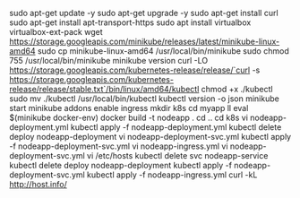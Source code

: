 sudo apt-get update -y
sudo apt-get upgrade -y
sudo apt-get install curl
sudo apt-get install apt-transport-https
sudo apt install virtualbox virtualbox-ext-pack
wget https://storage.googleapis.com/minikube/releases/latest/minikube-linux-amd64
sudo cp minikube-linux-amd64 /usr/local/bin/minikube
sudo chmod 755 /usr/local/bin/minikube
minikube version
curl -LO https://storage.googleapis.com/kubernetes-release/release/`curl -s https://storage.googleapis.com/kubernetes-release/release/stable.txt`/bin/linux/amd64/kubectl
chmod +x ./kubectl
sudo mv ./kubectl /usr/local/bin/kubectl
kubectl version -o json
minikube start
minikube addons enable ingress
mkdir k8s
cd myapp
ll
eval $(minikube docker-env)
docker build -t nodeapp .
cd ..
cd k8s
vi nodeapp-deployment.yml
kubectl apply -f nodeapp-deployment.yml
kubectl delete deploy nodeapp-deployment
vi nodeapp-deployment-svc.yml
kubectl apply -f nodeapp-deployment-svc.yml
vi nodeapp-ingress.yml
vi nodeapp-deployment-svc.yml
vi /etc/hosts
kubectl delete svc nodeapp-service
kubectl delete deploy nodeapp-deployment
kubectl apply -f nodeapp-deployment-svc.yml
kubectl apply -f nodeapp-ingress.yml
curl -kL http://host.info/
